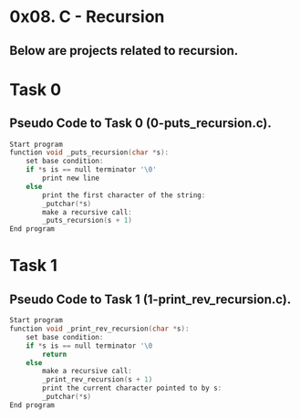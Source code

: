 # 0x08. C - Recursion

## Below are projects related to recursion.

# Task 0
## Pseudo Code to Task 0 (0-puts_recursion.c).

```c
Start program
function void _puts_recursion(char *s):
	set base condition:
	if *s is == null terminator '\0'
		print new line
	else 
		print the first character of the string:
		_putchar(*s)
		make a recursive call:
		_puts_recursion(s + 1)
End program
```
# Task 1
## Pseudo Code to Task 1 (1-print_rev_recursion.c).

```c
Start program
function void _print_rev_recursion(char *s):
	set base condition:
	if *s is == null terminator '\0
		return 
	else
		make a recursive call:
		_print_rev_recursion(s + 1)
		print the current character pointed to by s:
		_putchar(*s)
End program
```

